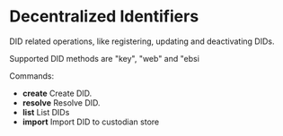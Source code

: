 # Decentralized Identifiers

DID related operations, like registering, updating and deactivating DIDs.

Supported DID methods are "key", "web" and "ebsi



Commands:&#x20;

* **create** Create DID.&#x20;
* **resolve** Resolve DID.&#x20;
* **list** List DIDs&#x20;
* **import** Import DID to custodian store
